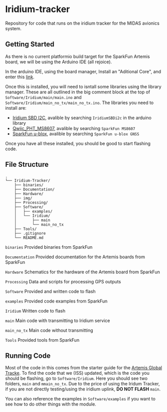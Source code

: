 # Iridium-tracker
Repository for code that runs on the iridium tracker for the MIDAS avionics system. 

## Getting Started
As there is no current platformio build target for the SparkFun Artemis board, we will be using the Arduino IDE (all rejoice).

In the arduino IDE, using the board manager, Install an "Aditional Core", and enter this [link](https://raw.githubusercontent.com/sparkfun/Arduino_Apollo3/master/package_sparkfun_apollo3_index.json).

Once this is installed, you will need to isntall some libraries using the library manager. These are all outlined in the big comment block at the top of ```Software/Iridium/main/main.ino``` and ```Software/Iridium/main_no_tx/main_no_tx.ino```. The libraries you need to install are:
- [Iridium SBD I2C](https://github.com/sparkfun/SparkFun_IridiumSBD_I2C_Arduino_Library), avalible by searching `IridiumSBDi2c` in the arduino library
- [Qwiic_PHT_MS8607](https://github.com/sparkfun/SparkFun_PHT_MS8607_Arduino_Library), avalible by searching `SparkFun MS8607`
- [SparkFun u-blox](https://github.com/sparkfun/SparkFun_u-blox_GNSS_Arduino_Library), avalible by searching `SparkFun u-blox GNSS`

Once you have all these installed, you should be good to start flashing code.

## File Structure
```
.
└── Iridium-Tracker/
    ├── binaries/
    ├── Documentation/
    ├── Hardware/
    ├── img/
    ├── Processing/
    ├── Software/
    │   ├── examples/
    │   └── Iridium/
    │       ├── main
    │       └── main_no_tx
    ├── Tools/
    ├── .gitignore
    └── README.md
```
`binaries` Provided binaries from SparkFun

`Documentation` Provided documentation for the Artemis boards from SparkFun

`Hardware` Schematics for the hardware of the Artemis board from SparkFun

`Processing` Data and scripts for processing GPS outputs

`Software` Provided and written code to flash

`examples` Provided code examples from SparkFun

`Iridium` Written code to flash

`main` Main code with transmitting to Iridium service

`main_no_tx` Main code without transmitting

`Tools` Provided tools from SparkFun

## Running Code
Most of the code in this comes from the starter guide for the [Artemis Global Tracke](https://learn.sparkfun.com/tutorials/artemis-global-tracker-hookup-guide/artemis-global-tracker-arduino-examples). To find the code that we (ISS) updated, which is the code you should be flashing, go to ```Software/Iridium```. Here you should see two folders, `main` and `mmain_no_tx`. Due to the price of using the Iridum Tracker, if you are not directly testing/using the iridium uplink, **DO NOT FLASH** `main`.

You can also reference the examples in `Software/examples` if you want to see how to do other things with the module.
